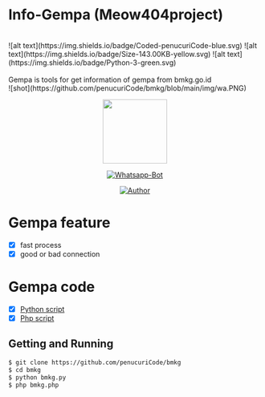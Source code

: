 # Info-Gempa (Meow404project)
<br>
![alt text](https://img.shields.io/badge/Coded-penucuriCode-blue.svg)
![alt text](https://img.shields.io/badge/Size-143.00KB-yellow.svg)
![alt text](https://img.shields.io/badge/Python-3-green.svg)<br>
<br>
Gempa is tools for get information of gempa from bmkg.go.id<br>
![shot](https://github.com/penucuriCode/bmkg/blob/main/img/wa.PNG)
<br>
<p align="center">
<img src="https://avatars.githubusercontent.com/u/73886809?s=400&u=4f7afd6dbc738e7e6eb0a728a28052282e0e522c&v=4" width="128" height="128"/>
</p>
<p align="center">
<a href="#"><img title="Whatsapp-Bot" src="https://img.shields.io/badge/Whatsapp Bot-green?colorA=%23ff0000&colorB=%23017e40&style=for-the-badge"></a>
</p>
<p align="center">
<a href="https://github.com/mhankbarbar"><img title="Author" src="https://img.shields.io/badge/Author-mhankbarbar-red.svg?style=for-the-badge&logo=github"></a>
</p>


# Gempa feature
- [x] fast process
- [x] good or bad connection

# Gempa code
- [x] <a href="gempa.py">Python script</a><br>
- [x] <a href="gempa.php">Php script</a><br>

## Getting and Running
```sh
$ git clone https://github.com/penucuriCode/bmkg
$ cd bmkg
$ python bmkg.py
$ php bmkg.php
```
